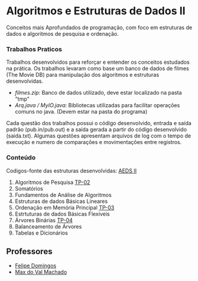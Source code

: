 # Algoritmos e Estruturas de Dados II
Conceitos mais Aprofundados de programação, com foco em estruturas de dados e algoritmos de pesquisa e ordenação.

### Trabalhos Praticos

Trabalhos desenvolvidos para reforçar e entender os conceitos estudados na prática. Os trabalhos levaram como base um banco de dados de filmes (The Movie DB) para manipulação dos algoritmos e estruturas desenvolvidas.
  - *filmes.zip:* Banco de dados utilizado, deve estar localizado na pasta "tmp"
  - *Arq.java / MyIO.java*: Bibliotecas utilizadas para facilitar operações comuns no java. (Devem estar na pasta do programa)

Cada questão dos trabalhos possui o código desenvolvido, entrada e saída padrão (pub.in/pub.out) e a saída gerada a partir do código desenvolvido (saida.txt).
Algumas questões apresentam arquivos de log com o tempo de execução e numero de comparações e movimentações entre registros.

### Conteúdo

Codigos-fonte das estruturas desenvolvidas: [AEDS II](https://github.com/icei-pucminas/aeds2)

1. Algoritmos de Pesquisa [TP-02](https://github.com/RickFuriati/Computer-Science/tree/main/Segundo%20Per%C3%ADodo/AEDS%20II/TP-02)
2. Somatórios 
3. Fundamentos de Análise de Algoritmos
4. Estruturas de dados Básicas Lineares
5. Ordenação em Memória Principal [TP-03](https://github.com/RickFuriati/Computer-Science/tree/main/Segundo%20Per%C3%ADodo/AEDS%20II/TP-03)
6. Estrtuturas de dados Básicas Flexíveis
7. Árvores Binárias [TP-04](https://github.com/RickFuriati/Computer-Science/tree/main/Segundo%20Per%C3%ADodo/AEDS%20II/TP-04)
8. Balanceamento de Árvores 
9. Tabelas e Dicionários

## Professores
- [Felipe Domingos](https://github.com/bigheadbh)
- [Max do Val Machado](https://github.com/maxmachado)
